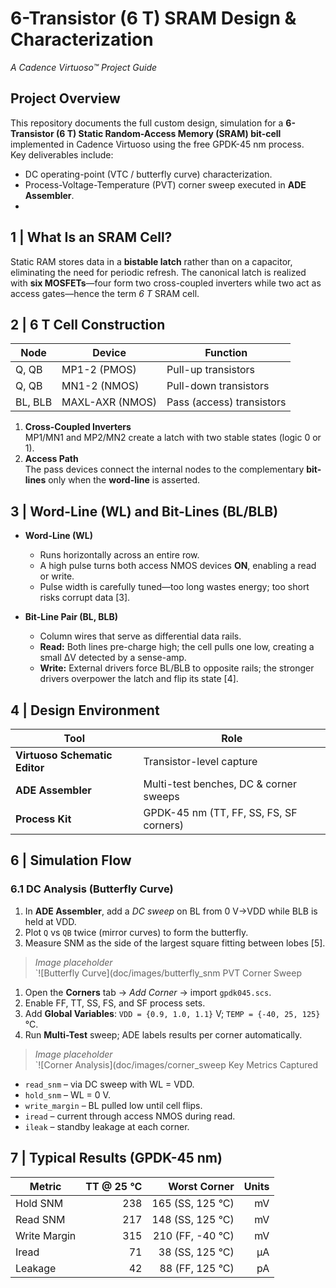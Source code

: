 # 6-Transistor (6 T) SRAM Design & Characterization  
*A Cadence Virtuoso™ Project Guide*

## Project Overview
This repository documents the full custom design, simulation for a **6-Transistor (6 T) Static Random-Access Memory (SRAM) bit-cell** implemented in Cadence Virtuoso using the free GPDK-45 nm process.  
Key deliverables include:

* DC operating-point (VTC / butterfly curve) characterization.  
* Process-Voltage-Temperature (PVT) corner sweep executed in **ADE Assembler**.
* 

## 1  |  What Is an SRAM Cell?
Static RAM stores data in a **bistable latch** rather than on a capacitor, eliminating the need for periodic refresh. The canonical latch is realized with **six MOSFETs**—four form two cross-coupled inverters while two act as access gates—hence the term *6 T* SRAM cell.

## 2  |  6 T Cell Construction

| Node | Device | Function |
|------|--------|----------|
| Q, QB | MP1-2 (PMOS) | Pull-up transistors |
| Q, QB | MN1-2 (NMOS) | Pull-down transistors |
| BL, BLB | MAXL-AXR (NMOS) | Pass (access) transistors |

1. **Cross-Coupled Inverters**  
   MP1/MN1 and MP2/MN2 create a latch with two stable states (logic 0 or 1).  
2. **Access Path**  
   The pass devices connect the internal nodes to the complementary **bit-lines** only when the **word-line** is asserted.

## 3  |  Word-Line (WL) and Bit-Lines (BL/BLB)

* **Word-Line (WL)**  
  -  Runs horizontally across an entire row.  
  -  A high pulse turns both access NMOS devices **ON**, enabling a read or write.  
  -  Pulse width is carefully tuned—too long wastes energy; too short risks corrupt data [3].

* **Bit-Line Pair (BL, BLB)**  
  -  Column wires that serve as differential data rails.  
  -  **Read:** Both lines pre-charge high; the cell pulls one low, creating a small ΔV detected by a sense-amp.  
  -  **Write:** External drivers force BL/BLB to opposite rails; the stronger drivers overpower the latch and flip its state [4].

## 4  |  Design Environment

| Tool | Role |
|------|------|
| **Virtuoso Schematic Editor** | Transistor-level capture |
| **ADE Assembler** | Multi-test benches, DC & corner sweeps |
| **Process Kit** | GPDK-45 nm (TT, FF, SS, FS, SF corners) |


## 6  |  Simulation Flow

### 6.1 DC Analysis (Butterfly Curve)
1. In **ADE Assembler**, add a *DC sweep* on BL from 0 V→VDD while BLB is held at VDD.  
2. Plot `Q` vs `QB` twice (mirror curves) to form the butterfly.  
3. Measure SNM as the side of the largest square fitting between lobes [5].

> *Image placeholder*  
> `![Butterfly Curve](doc/images/butterfly_snm PVT Corner Sweep
1. Open the **Corners** tab → *Add Corner* → import `gpdk045.scs`.  
2. Enable FF, TT, SS, FS, and SF process sets.  
3. Add **Global Variables**: `VDD = {0.9, 1.0, 1.1}` V; `TEMP = {-40, 25, 125}` °C.  
4. Run **Multi-Test** sweep; ADE labels results per corner automatically.

> *Image placeholder*  
> `![Corner Analysis](doc/images/corner_sweep Key Metrics Captured
* `read_snm`  – via DC sweep with WL = VDD.  
* `hold_snm`  – WL = 0 V.  
* `write_margin` – BL pulled low until cell flips.  
* `iread`      – current through access NMOS during read.  
* `ileak`      – standby leakage at each corner.

## 7  |  Typical Results (GPDK-45 nm)

| Metric | TT @ 25 °C | Worst Corner | Units |
|--------|-----------:|-------------:|------:|
| Hold SNM | 238 | 165 (SS, 125 °C) | mV |
| Read SNM | 217 | 148 (SS, 125 °C) | mV |
| Write Margin | 315 | 210 (FF, -40 °C) | mV |
| Iread | 71 | 38 (SS, 125 °C) | µA |
| Leakage | 42 | 88 (FF, 125 °C) | pA |


